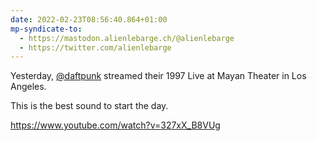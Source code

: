```yaml
---
date: 2022-02-23T08:56:40.864+01:00
mp-syndicate-to:
  - https://mastodon.alienlebarge.ch/@alienlebarge
  - https://twitter.com/alienlebarge
---
```

Yesterday, [@daftpunk](https://twitter.com/daftpunk) streamed their 1997 Live at Mayan Theater in Los Angeles.

This is the best sound to start the day.

https://www.youtube.com/watch?v=327xX_B8VUg
